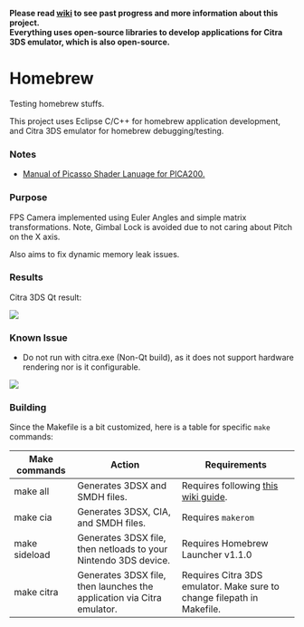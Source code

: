 **Please read [wiki](https://github.com/tommai78101/homebrew/wiki) to see past progress and more information about this project.**   
**Everything uses open-source libraries to develop applications for Citra 3DS emulator, which is also open-source.**   

# Homebrew

Testing homebrew stuffs.

This project uses Eclipse C/C++ for homebrew application development, and Citra 3DS emulator for homebrew debugging/testing.

### Notes

* [Manual of Picasso Shader Lanuage for PICA200.](https://github.com/fincs/picasso/blob/master/Manual.md)

### Purpose

FPS Camera implemented using Euler Angles and simple matrix transformations. Note, Gimbal Lock is avoided due to not caring about Pitch on the X axis.

Also aims to fix dynamic memory leak issues.

### Results

Citra 3DS Qt result:

![](http://i.imgur.com/YZqbMVw.png)

### Known Issue

* Do not run with citra.exe (Non-Qt build), as it does not support hardware rendering nor is it configurable.

![](http://i.imgur.com/fIGscMk.png)

### Building

Since the Makefile is a bit customized, here is a table for specific `make` commands:

|Make commands|Action|Requirements|
|---|---|---|
|make all|Generates 3DSX and SMDH files.|Requires following [this wiki guide](https://github.com/wedr2/Guide/wiki/Setting-up-3DS-Homebrew-development-environment-using-Eclipse-CDT-for-C-and-CPP).|
|make cia|Generates 3DSX, CIA, and SMDH files.|Requires `makerom`|
|make sideload|Generates 3DSX file, then netloads to your Nintendo 3DS device.|Requires Homebrew Launcher v1.1.0|
|make citra|Generates 3DSX file, then launches the application via Citra emulator.|Requires Citra 3DS emulator. Make sure to change filepath in Makefile.|


